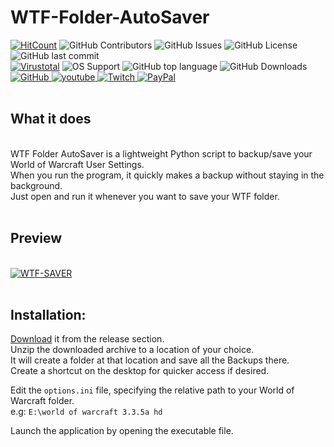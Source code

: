 # WTF-Folder-AutoSaver
[![HitCount](https://hits.dwyl.com/NoM0Re/WTF-Folder-AutoSaver.svg?style=flat-square)](http://hits.dwyl.com/NoM0Re/WTF-Folder-AutoSaver)
<img alt="GitHub Contributors" src="https://img.shields.io/github/contributors/NoM0Re/WTF-Folder-AutoSaver"/>
![GitHub Issues](https://img.shields.io/github/issues-raw/NoM0Re/WTF-Folder-AutoSaver)
![GitHub License](https://img.shields.io/github/license/NoM0Re/WTF-Folder-AutoSaver)
![GitHub last commit](https://img.shields.io/github/last-commit/NoM0Re/WTF-Folder-AutoSaver)<br/>
[![Virustotal](https://img.shields.io/badge/VirusTotal%203%2F72-p?style=flat&logo=virustotal&labelColor=%23394EFF&color=%23394EFF)](https://www.virustotal.com/gui/file/152b2015ecb363274952735e515a95ffc61c43cee0fa4bdcff89c42eb5d31a2f)
![OS Support](https://img.shields.io/badge/Supports%3A%20Win10%2F11-j?logo=windows&color=black)
![GitHub top language](https://img.shields.io/github/languages/top/NoM0Re/WTF-Folder-AutoSaver)
![GitHub Downloads](https://img.shields.io/github/downloads/NoM0Re/WTF-Folder-AutoSaver/total)<br/>
<a href='https://github.com/NoM0Re' target="_blank">
  <img alt='GitHub' src='https://img.shields.io/badge/github-100000?style=flat-square&logo=GitHub&logoColor=white&labelColor=black&color=black'/>
</a>
<a href='https://www.youtube.com/@xpatrick99x' target="_blank">
  <img alt='youtube' src='https://img.shields.io/badge/YouTube-100000?style=flat-square&logo=youtube&logoColor=white&labelColor=FF0000&color=black'/>
</a>
<a href='https://www.twitch.tv/noom0re' target="_blank">
  <img alt='Twitch' src='https://img.shields.io/badge/Twitch-100000?style=flat-square&logo=Twitch&logoColor=white&labelColor=6441a5&color=black'/>
</a>
<a href='https://streamelements.com/noom0re/tip' target="_blank">
  <img alt='PayPal' src='https://img.shields.io/badge/Buy_me a coffee-100000?style=flat-square&logo=PayPal&logoColor=white&labelColor=3b7bbf&color=000000'/>
</a>
<br/><br/>
## **What it does**
<br/>
WTF Folder AutoSaver is a lightweight Python script to backup/save your World of Warcraft User Settings.<br/>
When you run the program, it quickly makes a backup without staying in the background.<br/>
Just open and run it whenever you want to save your WTF folder.<br/><br/>

## **Preview**
<br/>
<a href="https://imgbb.com/"><img src="https://i.ibb.co/0Zg72fG/WTF-SAVER.png" alt="WTF-SAVER" border="0"></a><br/><br/>

## **Installation:**

[Download](https://github.com/NoM0Re/WTF-Folder-AutoSaver/releases/download/1.0.1/WTF_Folder_AutoSaver.zip) it from the release section.<br/>
Unzip the downloaded archive to a location of your choice.<br/>
It will create a folder at that location and save all the Backups there.<br/>
Create a shortcut on the desktop for quicker access if desired.<br/>

Edit the `options.ini` file, specifying the relative path to your World of Warcraft folder.<br/>
e.g: `E:\world of warcraft 3.3.5a hd`<br/>

Launch the application by opening the executable file.<br/><br/>
